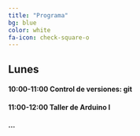 ```yaml
---
title: "Programa"
bg: blue
color: white
fa-icon: check-square-o
---
```



## Lunes

#### 10:00-11:00 Control de versiones: git

#### 11:00-12:00 Taller de Arduino I

#### ...
